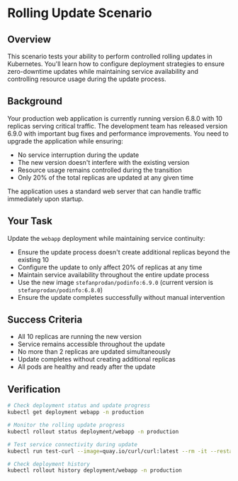 # Rolling Update Scenario

## Overview
This scenario tests your ability to perform controlled rolling updates in Kubernetes. You'll learn how to configure deployment strategies to ensure zero-downtime updates while maintaining service availability and controlling resource usage during the update process.

## Background
Your production web application is currently running version 6.8.0 with 10 replicas serving critical traffic. The development team has released version 6.9.0 with important bug fixes and performance improvements. You need to upgrade the application while ensuring:

- No service interruption during the update
- The new version doesn't interfere with the existing version
- Resource usage remains controlled during the transition
- Only 20% of the total replicas are updated at any given time

The application uses a standard web server that can handle traffic immediately upon startup.

## Your Task
Update the `webapp` deployment while maintaining service continuity:

- Ensure the update process doesn't create additional replicas beyond the existing 10
- Configure the update to only affect 20% of replicas at any time
- Maintain service availability throughout the entire update process
- Use the new image `stefanprodan/podinfo:6.9.0` (current version is `stefanprodan/podinfo:6.8.0`)
- Ensure the update completes successfully without manual intervention

## Success Criteria
- All 10 replicas are running the new version
- Service remains accessible throughout the update
- No more than 2 replicas are updated simultaneously
- Update completes without creating additional replicas
- All pods are healthy and ready after the update

## Verification

```bash
# Check deployment status and update progress
kubectl get deployment webapp -n production

# Monitor the rolling update progress
kubectl rollout status deployment/webapp -n production

# Test service connectivity during update
kubectl run test-curl --image=quay.io/curl/curl:latest --rm -it --restart=Never -n production -- curl http://webapp:9898

# Check deployment history
kubectl rollout history deployment/webapp -n production
```
